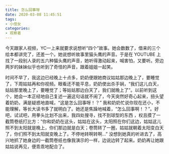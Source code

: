 ```yaml
---
title: 怎么回事呀
date: 2020-03-08 11:45:51
tags:
- 小侄女
categories:
- 观察者
---
```


今天跟家人视频，YC一上来就要求说想听“四个”故事。她会数数了，借来的三个绘本都讲完了，还差一个。她说想听故事里猫头鹰的声音。于是在 YOUTUBE 上找了一段别人录的五六种猫头鹰的声音，她听得激动起来，喊害怕，又要听。旁边两岁的妹妹似乎也听到了奇怪的声音，跟着姐姐一起笑。

<!--more-->

时间不早了，我这边已经晚上十点多，奶奶便跟她商议姑姑那边晚上了，要睡觉了，下周姑姑再和你视频。眼看还不能平息，奶奶使出杀手锏，“我们这儿白天，姑姑那里晚上了，要睡觉了；等姑姑那边白天了，我们就晚上了”。以前听到这个，她会一本正经地自己复述一遍这句话就不闹了，今天突然好奇心起来，扭头望着奶奶，满是疑惑地直喊，“这是怎么回事呀！？”  我和奶奶忙说你现在还小，不能理解，等长大读书多了就明白了。她还是焦躁地喊着，“怎么回事啊！？”。好吧，试试吧，用拳头比划不出来，我四处搜寻，找不到球型的东西 ，权且摸了一截筒卷纸打比方：“你和奶奶在这头，姑姑在这头，太阳照在你们这边，姑姑这儿照不到太阳就是晚上，你们那边就是白天；卷筒转了一圈，姑姑就朝着太阳变白天了，你们照不到太阳就变晚上了。不停地转啊转啊...” 没想到她真的听进去了，高兴地抓了她身边的一截筒卷纸也像我演示的一样，边说边转了起来。奶奶再让她跟姑姑说再见，便乖乖地配合了。


